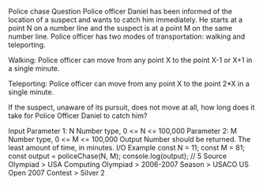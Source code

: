 Police chase
Question
Police officer Daniel has been informed of the location of a suspect and wants to catch him immediately. He starts at a point N on a number line and the suspect is at a point M on the same number line. Police officer has two modes of transportation: walking and teleporting.

Walking: Police officer can move from any point X to the point X-1 or X+1 in a single minute.

Teleporting: Police officer can move from any point X to the point 2*X in a single minute.

If the suspect, unaware of its pursuit, does not move at all, how long does it take for Police Officer Daniel to catch him?

Input
Parameter 1: N
Number type, 0 <= N <= 100,000
Parameter 2: M
Number type, 0 <= M <= 100,000
Output
Number should be returned.
The least amount of time, in minutes.
I/O Example
const N = 11;
const M = 81;
const output = policeChase(N, M);
console.log(output); // 5
Source
Olympiad > USA Computing Olympiad > 2006-2007 Season > USACO US Open 2007 Contest > Silver 2